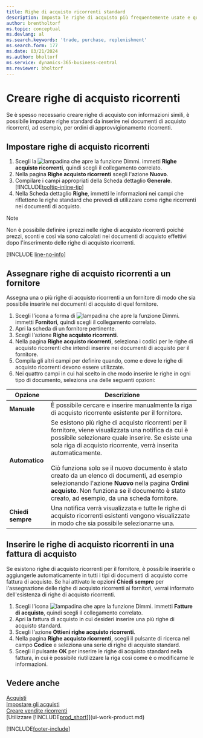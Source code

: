 ```yaml
---
title: Righe di acquisto ricorrenti standard
description: Imposta le righe di acquisto più frequentemente usate e quindi inseriscile nei documenti di acquisto per compilare rapidamente le righe con informazioni standard.
author: brentholtorf
ms.topic: conceptual
ms.devlang: al
ms.search.keywords: 'trade, purchase, replenishment'
ms.search.form: 177
ms.date: 03/21/2024
ms.author: bholtorf
ms.service: dynamics-365-business-central
ms.reviewer: bholtorf
---
```

# Creare righe di acquisto ricorrenti

Se è spesso necessario creare righe di acquisto con informazioni simili, è possibile impostare righe standard da inserire nei documenti di acquisto ricorrenti, ad esempio, per ordini di approvvigionamento ricorrenti.

## Impostare righe di acquisto ricorrenti

1. Scegli la ![lampadina che apre la funzione Dimmi.](media/ui-search/search_small.png "Dimmi cosa vuoi fare") immetti **Righe acquisto ricorrenti**, quindi scegli il collegamento correlato.
2. Nella pagina **Righe acquisto ricorrenti** scegli l'azione **Nuovo**.
3. Compilare i campi appropriati della Scheda dettaglio **Generale**. [!INCLUDE[tooltip-inline-tip](includes/tooltip-inline-tip_md.md)]
4. Nella Scheda dettaglio **Righe**, immetti le informazioni nei campi che riflettono le righe standard che prevedi di utilizzare come righe ricorrenti nei documenti di acquisto.

> [!NOTE]
> Non è possibile definire i prezzi nelle righe di acquisto ricorrenti poiché prezzi, sconti e così via sono calcolati nei documenti di acquisto effettivi dopo l'inserimento delle righe di acquisto ricorrenti.

[!INCLUDE [line-no-info](includes/line-no-info.md)]

## Assegnare righe di acquisto ricorrenti a un fornitore

Assegna una o più righe di acquisto ricorrenti a un fornitore di modo che sia possibile inserirle nei documenti di acquisto di quel fornitore.

1. Scegli l'icona a forma di ![lampadina che apre la funzione Dimmi.](media/ui-search/search_small.png "Dimmi cosa vuoi fare") immetti **Fornitori**, quindi scegli il collegamento correlato.
2. Apri la scheda di un fornitore pertinente.
3. Scegli l'azione **Righe acquisto ricorrenti**.
4. Nella pagina **Righe acquisto ricorrenti**, seleziona i codici per le righe di acquisto ricorrenti che intendi inserire nei documenti di acquisto per il fornitore.
5. Compila gli altri campi per definire quando, come e dove le righe di acquisto ricorrenti devono essere utilizzate.
6. Nei quattro campi in cui hai scelto in che modo inserire le righe in ogni tipo di documento, seleziona una delle seguenti opzioni:

|Opzione|Descrizione|
|------|-----------|
|**Manuale**|È possibile cercare e inserire manualmente la riga di acquisto ricorrente esistente per il fornitore.|
|**Automatico**|Se esistono più righe di acquisto ricorrenti per il fornitore, viene visualizzata una notifica da cui è possibile selezionare quale inserire. Se esiste una sola riga di acquisto ricorrente, verrà inserita automaticamente.<br /><br />Ciò funziona solo se il nuovo documento è stato creato da un elenco di documenti, ad esempio selezionando l'azione **Nuovo** nella pagina **Ordini acquisto**. Non funziona se il documento è stato creato, ad esempio, da una scheda fornitore.|
|**Chiedi sempre**|Una notifica verrà visualizzata e tutte le righe di acquisto ricorrenti esistenti vengono visualizzate in modo che sia possibile selezionarne una.

## Inserire le righe di acquisto ricorrenti in una fattura di acquisto

Se esistono righe di acquisto ricorrenti per il fornitore, è possibile inserirle o aggiungerle automaticamente in tutti i tipi di documenti di acquisto come fattura di acquisto. Se hai attivato le opzioni **Chiedi sempre** per l'assegnazione delle righe di acquisto ricorrenti ai fornitori, verrai informato dell'esistenza di righe di acquisto ricorrenti.

1. Scegli l'icona ![lampadina che apre la funzione Dimmi.](media/ui-search/search_small.png "Dimmi cosa vuoi fare") immetti **Fatture di acquisto**, quindi scegli il collegamento correlato.
2. Apri la fattura di acquisto in cui desideri inserire una più righe di acquisto standard.
3. Scegli l'azione **Ottieni righe acquisto ricorrenti**.
4. Nella pagina **Righe acquisto ricorrenti**, scegli il pulsante di ricerca nel campo **Codice** e seleziona una serie di righe di acquisto standard.
5. Scegli il pulsante **OK** per inserire le righe di acquisto standard nella fattura, in cui è possibile riutilizzare la riga così come è o modificarne le informazioni.

## Vedere anche

[Acquisti](purchasing-manage-purchasing.md)  
[Impostare gli acquisti](purchasing-setup-purchasing.md)  
[Creare vendite ricorrenti](sales-how-work-standard-lines.md)  
[Utilizzare [!INCLUDE[prod_short](includes/prod_short.md)]](ui-work-product.md)  

[!INCLUDE[footer-include](includes/footer-banner.md)]